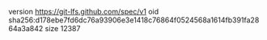 version https://git-lfs.github.com/spec/v1
oid sha256:d178ebe7fd6dc76a93906e3e1418c76864f0524568a1614fb391fa2864a3a842
size 12387
